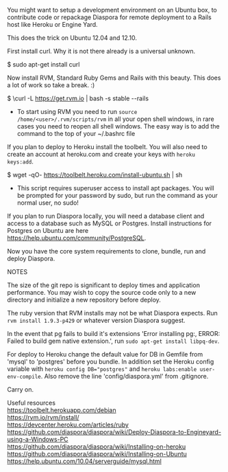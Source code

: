You might want to setup a development environment on an Ubuntu box,
to contribute code or repackage Diaspora for remote deployment
to a Rails host like Heroku or Engine Yard.

This does the trick on Ubuntu 12.04 and 12.10.

First install curl. Why it is not there already is a universal unknown.

$ sudo apt-get install curl


Now install RVM, Standard Ruby Gems and Rails with this beauty. This does
a lot of work so take a break. :)

$ \curl -L https://get.rvm.io | bash -s stable --rails

  * To start using RVM you need to run `source /home/<user>/.rvm/scripts/rvm`
    in all your open shell windows, in rare cases you need to reopen all shell windows.
    The easy way is to add the command to the top of your ~/.bashrc file

If you plan to deploy to Heroku install the toolbelt.
You will also need to create an account at heroku.com and create your keys with `heroku keys:add`.

$ wget -qO- https://toolbelt.heroku.com/install-ubuntu.sh | sh

  * This script requires superuser access to install apt packages.
    You will be prompted for your password by sudo, but run the command as
    your normal user, no sudo!

If you plan to run Diaspora locally, you will need a database client and access to a database such as MySQL or Postgres. Install instructions for Postgres on Ubuntu are here https://help.ubuntu.com/community/PostgreSQL.

Now you have the core system requirements to clone, bundle, run and deploy Diaspora.   

NOTES

The size of the git repo is significant to deploy times and application performance. You may wish to 
copy the source code only to a new directory and initialize a new repository before deploy. 

The ruby version that RVM installs may not be what Diaspora expects. Run `rvm install 1.9.3-p429` or whatever version Diaspora suggest. 

In the event that pg fails to build it's extensions 'Error installing pg:, ERROR: Failed to build gem native extension.', run `sudo apt-get install libpq-dev`. 
  
For deploy to Heroku change the default value for DB in Gemfile from 'mysql' to 'postgres' before you bundle. In addition set the Heroku config variable with `heroku config DB="postgres"` and `heroku labs:enable user-env-compile`. Also remove the line 'config/diaspora.yml' from .gitignore. 

Carry on.

Useful resources   
https://toolbelt.herokuapp.com/debian  
https://rvm.io/rvm/install/   
https://devcenter.heroku.com/articles/ruby  
https://github.com/diaspora/diaspora/wiki/Deploy-Diaspora-to-Engineyard-using-a-Windows-PC   
https://github.com/diaspora/diaspora/wiki/Installing-on-heroku   
https://github.com/diaspora/diaspora/wiki/Installing-on-Ubuntu  
https://help.ubuntu.com/10.04/serverguide/mysql.html 

